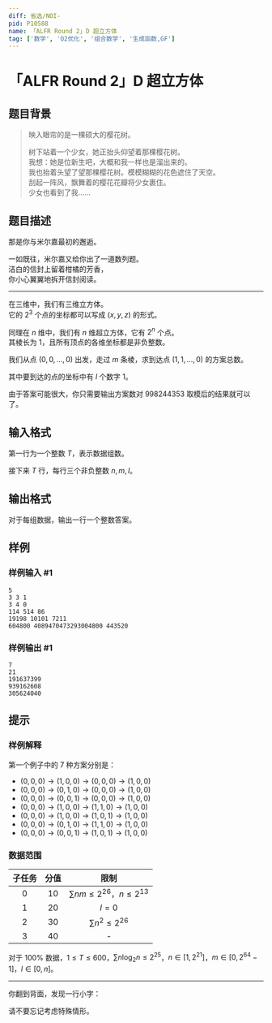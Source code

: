 ```yaml
---
diff: 省选/NOI-
pid: P10588
name: 「ALFR Round 2」D 超立方体
tag: ['数学', 'O2优化', '组合数学', '生成函数,GF']
---
```

# 「ALFR Round 2」D 超立方体
## 题目背景

>  映入眼帘的是一棵硕大的樱花树。   
>
> 树下站着一个少女，她正抬头仰望着那棵樱花树。  
> 我想：她是位新生吧，大概和我一样也是溜出来的。  
> 我也抬着头望了望那棵樱花树。模模糊糊的花色遮住了天空。  
> 刮起一阵风，飘舞着的樱花花瓣将少女裹住。  
> 少女也看到了我……
## 题目描述

那是你与米尔嘉最初的邂逅。  

一如既往，米尔嘉又给你出了一道数列题。  
洁白的信封上留着柑橘的芳香，  
你小心翼翼地拆开信封阅读。

------------

在三维中，我们有三维立方体。  
它的 $2^3$ 个点的坐标都可以写成 $(x,y,z)$ 的形式。  

同理在 $n$ 维中，我们有 $n$ 维超立方体，它有 $2^n$ 个点。  
其棱长为 $1$，且所有顶点的各维坐标都是非负整数。

我们从点 $(0,0,\dots,0)$ 出发，走过 $m$ 条棱，求到达点 $(1,1,\dots,0)$ 的方案总数。

其中要到达的点的坐标中有 $l$ 个数字 $1$。

由于答案可能很大，你只需要输出方案数对 $998244353$ 取模后的结果就可以了。
## 输入格式

第一行为一个整数 $T$，表示数据组数。

接下来 $T$ 行，每行三个非负整数 $n,m,l$。
## 输出格式

对于每组数据，输出一行一个整数答案。
## 样例

### 样例输入 #1
```
5
3 3 1
3 4 0
114 514 86
19198 10101 7211
604800 4089470473293004800 443520 
```
### 样例输出 #1
```
7
21
191637399
939162608
305624040
```
## 提示

### 样例解释

第一个例子中的 $7$ 种方案分别是：

- $(0,0,0) \to (1,0,0) \to (0,0,0) \to (1,0,0)$
- $(0,0,0) \to (0,1,0) \to (0,0,0) \to (1,0,0)$
- $(0,0,0) \to (0,0,1) \to (0,0,0) \to (1,0,0)$
- $(0,0,0) \to (1,0,0) \to (1,1,0) \to (1,0,0)$
- $(0,0,0) \to (1,0,0) \to (1,0,1) \to (1,0,0)$
- $(0,0,0) \to (0,1,0) \to (1,1,0) \to (1,0,0)$
- $(0,0,0) \to (0,0,1) \to (1,0,1) \to (1,0,0)$

### 数据范围

| 子任务 | 分值 | 限制 |
| :----------: | :----------: | :----------: |
| $0$ | $10$ | $\sum nm\le2^{26}$，$n\le2^{13}$ |
| $1$ | $20$ | $l=0$ |
| $2$ | $30$ | $\sum n^2\le2^{26}$ |
| $3$ | $40$ | - |

对于 $100\%$ 数据，$1\le T\le600$，$\sum n\log_2 n\le2^{25}$，$n\in[1,2^{21}]$，$m\in[0,2^{64}-1]$，$l\in[0,n]$。

---

你翻到背面，发现一行小字：

请不要忘记考虑特殊情形。
